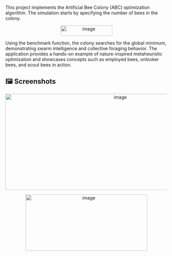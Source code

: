 
This project implements the Artificial Bee Colony (ABC) optimization algorithm. The simulation starts by specifying the number of bees in the colony. 
<p align="center">
<img width="161" height="32" alt="image" src="https://github.com/user-attachments/assets/ca3feb98-77b3-429b-8208-e3a479e76acf" />
</p>
Using the benchmark function, the colony searches for the global minimum, demonstrating swarm intelligence and collective foraging behavior. The application provides a hands-on example of nature-inspired metaheuristic optimization and showcases concepts such as employed bees, onlooker bees, and scout bees in action.

## 🖼 Screenshots
<p align="center">
<img width="700" height="300" alt="image" src="https://github.com/user-attachments/assets/efe099ba-1273-4b23-8289-445f7c61c239" />
</p>

<p align="center">
<img width="379" height="176" alt="image" src="https://github.com/user-attachments/assets/c4085a15-7ecc-468d-9ab3-c3404b62159c" />
</p>
